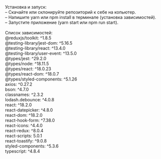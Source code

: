 Установка и запуск:\
– Скачайте или склонируйте репозиторий к себе на копьютер.\
– Напишите yarn или npm install в терминале (установка зависимостей).\
– Запустите приложение (yarn start или npm run start).\
\
Список зависимостей:\
@reduxjs/toolkit: ^1.8.5\
@testing-library/jest-dom: ^5.16.5\
@testing-library/react: ^13.4.0\
@testing-library/user-event: ^13.5.0\
@types/jest: ^29.2.0\
@types/node: ^18.11.5\
@types/react: ^18.0.23\
@types/react-dom: ^18.0.7\
@types/styled-components: ^5.1.26\
axios: ^0.27.2\
bson: ^4.7.0\
classnames: ^2.3.2\
lodash.debounce: ^4.0.8\
react: ^18.2.0\
react-datepicker: ^4.8.0\
react-dom: ^18.2.0\
react-hook-form: ^7.38.0\
react-icons: ^4.4.0\
react-redux: ^8.0.4\
react-scripts: 5.0.1\
react-toastify: ^9.0.8\
styled-components: ^5.3.6\
typescript: ^4.8.4
